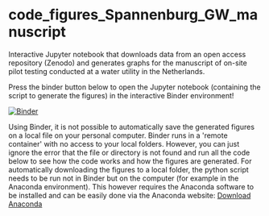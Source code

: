 # code_figures_Spannenburg_GW_manuscript
Interactive Jupyter notebook that downloads data from an open access repository (Zenodo) and generates graphs for the manuscript of on-site pilot testing conducted at a water utility in the Netherlands. 

Press the binder button below to open the Jupyter notebook (containing the script to generate the figures) in the interactive Binder environment!


[![Binder](https://mybinder.org/badge_logo.svg)](https://mybinder.org/v2/gh/flamerond/code_figures_Spannenburg_GW_manuscript/main?labpath=20230901_GW_Spannenburg_charts_from_repo.ipynb)


Using Binder, it is not possible to automatically save the generated figures on a local file on your personal computer. Binder runs in a 'remote container' with no access to your local folders. However, you can just ignore the error that the file or directory is not found and run all the code below to see how the code works and how the figures are generated. For automatically downloading the figures to a local folder, the python script needs to be run not in Binder but on the computer (for example in the Anaconda environment). This however requires the Anaconda software to be installed and can be easily done via the Anaconda website: [Download Anaconda](https://www.anaconda.com/download)
